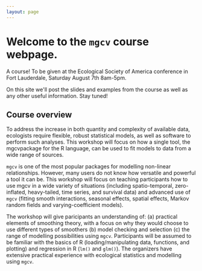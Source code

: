 ```yaml
---
layout: page
---
```


# Welcome to the `mgcv` course webpage.

A course! To be given at the Ecological Society of America conference in Fort Lauderdale, Saturday August 7th 8am-5pm.

On this site we'll post the slides and examples from the course as well as any other useful information. Stay tuned!

## Course overview

To address the increase in both quantity and complexity of available data, ecologists require flexible, robust statistical models, as well as software to perform such analyses. This workshop will focus on how a single tool, the mgcvpackage for the R language, can be used to fit models to data from a wide range of sources.

`mgcv` is one of the most popular packages for modelling non-linear relationships. However, many users do not know how versatile and powerful a tool it can be. This workshop will focus on teaching participants how to use mgcv in a wide variety of situations (including spatio-temporal, zero-inflated, heavy-tailed, time series, and survival data) and advanced use of `mgcv` (fitting smooth interactions, seasonal effects, spatial effects, Markov random fields and varying-coefficient models).

The workshop will give paricipants an understanding of: (a) practical elements of smoothing theory, with a focus on why they would choose to use different types of smoothers (b) model checking and selection (c) the range of modelling possibilities using `mgcv`. Participants will be assumed to be familiar with the basics of R (loading/manipulating data, functions, and plotting) and regression in R (`lm()` and `glm()`). The organizers have extensive practical experience with ecological statistics and modelling using `mgcv`.
